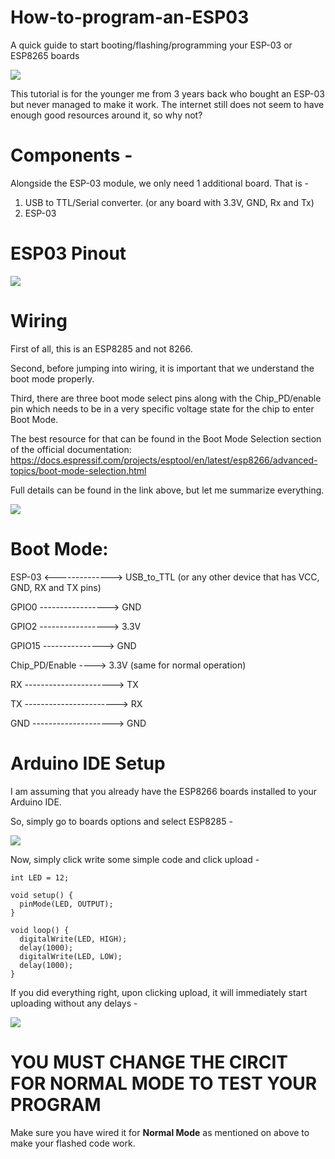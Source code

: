 # How-to-program-an-ESP03
A quick guide to start booting/flashing/programming your ESP-03 or ESP8265 boards

<img src="https://content.instructables.com/FOS/AZGY/LDX41CHP/FOSAZGYLDX41CHP.jpg?auto=webp&width=800&height=450&fit=bounds&md=561c8c864ec27d790a1beaa67e884af3"></img>

This tutorial is for the younger me from 3 years back who bought an ESP-03 but never managed to make it work. The internet still does not seem to have enough good resources around it, so why not?

# Components - 
Alongside the ESP-03 module, we only need 1 additional board. That is -

1. USB to TTL/Serial converter. (or any board with 3.3V, GND, Rx and Tx)
2. ESP-03


# ESP03 Pinout

<img src ="https://content.instructables.com/FZZ/QQ3H/LDX41CRE/FZZQQ3HLDX41CRE.jpg?auto=webp&width=1600&height=900&fit=bounds&md=3c1c0a0cd5dbed4d371f163304bc1143"></img>


# Wiring

First of all, this is an ESP8285 and not 8266.

Second, before jumping into wiring, it is important that we understand the boot mode properly.

Third, there are three boot mode select pins along with the Chip_PD/enable pin which needs to be in a very specific voltage state for the chip to enter Boot Mode.

The best resource for that can be found in the Boot Mode Selection section of the official documentation: https://docs.espressif.com/projects/esptool/en/latest/esp8266/advanced-topics/boot-mode-selection.html


Full details can be found in the link above, but let me summarize everything.

<img src="https://content.instructables.com/F5G/I5VV/LDX41BXL/F5GI5VVLDX41BXL.png?auto=webp&frame=1&fit=bounds&md=085dbe398b63cd2887e8a1896c9f4d51"></img>



# Boot Mode:

ESP-03 <--------------> USB_to_TTL (or any other device that has VCC, GND, RX and TX pins)

GPIO0 -----------------> GND

GPIO2 -----------------> 3.3V

GPIO15 ---------------> GND

Chip_PD/Enable ----> 3.3V (same for normal operation)

RX ----------------------> TX

TX -----------------------> RX

GND --------------------> GND



# Arduino IDE Setup 
I am assuming that you already have the ESP8266 boards installed to your Arduino IDE.

So, simply go to boards options and select ESP8285 -

<img src="https://content.instructables.com/FTL/8CRS/LDX41C4O/FTL8CRSLDX41C4O.png?auto=webp&width=800&height=450&fit=bounds&md=48608ac0bf4bf1677957f631dec5e80e"></img>

Now, simply click write some simple code and click upload - 

```
int LED = 12;

void setup() {
  pinMode(LED, OUTPUT);
}

void loop() {
  digitalWrite(LED, HIGH); 
  delay(1000);                
  digitalWrite(LED, LOW);  
  delay(1000); 
}
```



If you did everything right, upon clicking upload, it will immediately start uploading without any delays - 

<img src="https://content.instructables.com/FXQ/XRWU/LDX41CD6/FXQXRWULDX41CD6.png?auto=webp&width=400&height=275&fit=bounds&md=9a174b1b7d74988a70cc4f2f847cd2d0"></img>



# YOU MUST CHANGE THE CIRCIT FOR NORMAL MODE TO TEST YOUR PROGRAM

Make sure you have wired it for **Normal Mode** as mentioned on above to make your flashed code work.
